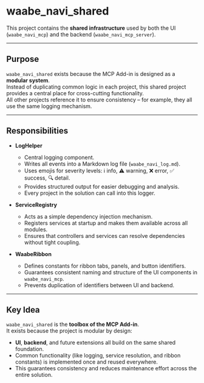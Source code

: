 ﻿# waabe_navi_shared

This project contains the **shared infrastructure** used by both the UI (`waabe_navi_mcp`) and the backend (`waabe_navi_mcp_server`).

---

## Purpose
`waabe_navi_shared` exists because the MCP Add-in is designed as a **modular system**.  
Instead of duplicating common logic in each project, this shared project provides a central place for cross-cutting functionality.  
All other projects reference it to ensure consistency – for example, they all use the same logging mechanism.

---

## Responsibilities
- **LogHelper**  
  - Central logging component.  
  - Writes all events into a Markdown log file (`waabe_navi_log.md`).  
  - Uses emojis for severity levels: ℹ️ info, ⚠️ warning, ❌ error, ✅ success, 🔍 detail.  
  - Provides structured output for easier debugging and analysis.  
  - Every project in the solution can call into this logger.

- **ServiceRegistry**  
  - Acts as a simple dependency injection mechanism.  
  - Registers services at startup and makes them available across all modules.  
  - Ensures that controllers and services can resolve dependencies without tight coupling.

- **WaabeRibbon**  
  - Defines constants for ribbon tabs, panels, and button identifiers.  
  - Guarantees consistent naming and structure of the UI components in `waabe_navi_mcp`.  
  - Prevents duplication of identifiers between UI and backend.

---

## Key Idea
`waabe_navi_shared` is the **toolbox of the MCP Add-in**.  
It exists because the project is modular by design:  
- **UI**, **backend**, and future extensions all build on the same shared foundation.  
- Common functionality (like logging, service resolution, and ribbon constants) is implemented once and reused everywhere.  
- This guarantees consistency and reduces maintenance effort across the entire solution.
